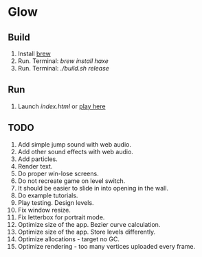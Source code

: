 # Glow

## Build

1. Install [brew](https://brew.sh)
1. Run. Terminal: *brew install haxe*
1. Run. Terminal: *./build.sh release*

## Run

1. Launch *index.html* or [play here](https://hapass.github.io/start_with_nothing/)

## TODO

1. Add simple jump sound with web audio.
1. Add other sound effects with web audio.
1. Add particles.
1. Render text.
1. Do proper win-lose screens.
1. Do not recreate game on level switch.
1. It should be easier to slide in into opening in the wall.
1. Do example tutorials.
1. Play testing. Design levels.
1. Fix window resize.
1. Fix letterbox for portrait mode.
1. Optimize size of the app. Bezier curve calculation.
1. Optimize size of the app. Store levels differently.
1. Optimize allocations - target no GC.
1. Optimize rendering - too many vertices uploaded every frame.

